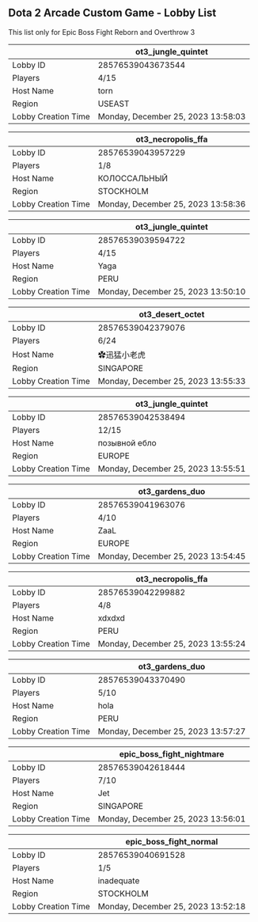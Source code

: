 ## Dota 2 Arcade Custom Game - Lobby List

This list only for Epic Boss Fight Reborn and Overthrow 3

|  | ot3_jungle_quintet |
| ------ | ------ |
| Lobby ID | 28576539043673544 |
| Players | 4/15 |
| Host Name | torn |
| Region | USEAST |
| Lobby Creation Time | Monday, December 25, 2023 13:58:03 |


|  | ot3_necropolis_ffa |
| ------ | ------ |
| Lobby ID | 28576539043957229 |
| Players | 1/8 |
| Host Name | КОЛОССАЛЬНЫЙ |
| Region | STOCKHOLM |
| Lobby Creation Time | Monday, December 25, 2023 13:58:36 |


|  | ot3_jungle_quintet |
| ------ | ------ |
| Lobby ID | 28576539039594722 |
| Players | 4/15 |
| Host Name | Yaga |
| Region | PERU |
| Lobby Creation Time | Monday, December 25, 2023 13:50:10 |


|  | ot3_desert_octet |
| ------ | ------ |
| Lobby ID | 28576539042379076 |
| Players | 6/24 |
| Host Name | ✿迅猛小老虎 |
| Region | SINGAPORE |
| Lobby Creation Time | Monday, December 25, 2023 13:55:33 |


|  | ot3_jungle_quintet |
| ------ | ------ |
| Lobby ID | 28576539042538494 |
| Players | 12/15 |
| Host Name | позывной ебло |
| Region | EUROPE |
| Lobby Creation Time | Monday, December 25, 2023 13:55:51 |


|  | ot3_gardens_duo |
| ------ | ------ |
| Lobby ID | 28576539041963076 |
| Players | 4/10 |
| Host Name | ZaaL |
| Region | EUROPE |
| Lobby Creation Time | Monday, December 25, 2023 13:54:45 |


|  | ot3_necropolis_ffa |
| ------ | ------ |
| Lobby ID | 28576539042299882 |
| Players | 4/8 |
| Host Name | xdxdxd |
| Region | PERU |
| Lobby Creation Time | Monday, December 25, 2023 13:55:24 |


|  | ot3_gardens_duo |
| ------ | ------ |
| Lobby ID | 28576539043370490 |
| Players | 5/10 |
| Host Name | hola |
| Region | PERU |
| Lobby Creation Time | Monday, December 25, 2023 13:57:27 |


|  | epic_boss_fight_nightmare |
| ------ | ------ |
| Lobby ID | 28576539042618444 |
| Players | 7/10 |
| Host Name | Jet |
| Region | SINGAPORE |
| Lobby Creation Time | Monday, December 25, 2023 13:56:01 |


|  | epic_boss_fight_normal |
| ------ | ------ |
| Lobby ID | 28576539040691528 |
| Players | 1/5 |
| Host Name | inadequate |
| Region | STOCKHOLM |
| Lobby Creation Time | Monday, December 25, 2023 13:52:18 |


